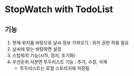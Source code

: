 # StopWatch with TodoList

## 기능

1. 현재 위치를 바탕으로 날씨 정보 가져오기 : 위치 권한 허용 필요
2. 날씨에 맞는 바탕화면 설정
3. 스탑워치 기능(시작, 정지, 초기화)
4. 우선순위 사분면 투두리스트 기능 : 추가, 수정, 삭제
   - 투두리스트는 로컬 스토리지에 저장됨
